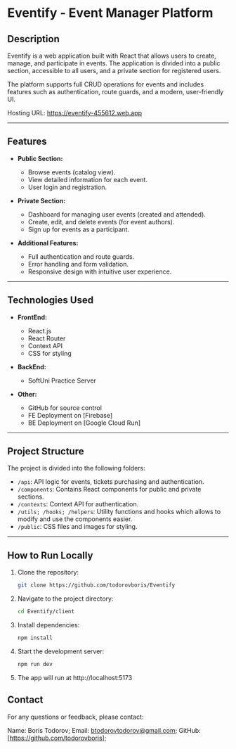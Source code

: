# Eventify - Event Manager Platform

## **Description**
Eventify is a web application built with React that allows users to create, manage, and participate in events. The application is divided into a public section, accessible to all users, and a private section for registered users. 

The platform supports full CRUD operations for events and includes features such as authentication, route guards, and a modern, user-friendly UI.

Hosting URL: https://eventify-455612.web.app

---

## **Features**
- **Public Section:**
  - Browse events (catalog view).
  - View detailed information for each event.
  - User login and registration.

- **Private Section:**
  - Dashboard for managing user events (created and attended).
  - Create, edit, and delete events (for event authors).
  - Sign up for events as a participant.

- **Additional Features:**
  - Full authentication and route guards.
  - Error handling and form validation.
  - Responsive design with intuitive user experience.

---

## **Technologies Used**
- **FrontEnd:**
  - React.js
  - React Router
  - Context API
  - CSS for styling

- **BackEnd:**
  - SoftUni Practice Server

- **Other:**
  - GitHub for source control
  - FE Deployment on [Firebase] 
  - BE Deployment on [Google Cloud Run]

---

## **Project Structure**
The project is divided into the following folders:
- `/api`: API logic for events, tickets purchasing and authentication.
- `/components`: Contains React components for public and private sections.
- `/contexts`: Context API for authentication.
- `/utils; /hooks; /helpers`: Utility functions and hooks which allows to modify and use the components easier.
- `/public`: CSS files and images for styling.

---

## **How to Run Locally**
1. Clone the repository:
   ```bash
   git clone https://github.com/todorovboris/Eventify

2. Navigate to the project directory:
   ```bash
   cd Eventify/client

3. Install dependencies:
   ```bash
   npm install

4. Start the development server:
   ```bash
   npm run dev

5. The app will run at http://localhost:5173


## Contact
For any questions or feedback, please contact:

Name: Boris Todorov;
Email: btodorovtodorov@gmail.com;
GitHub: [https://github.com/todorovboris];

